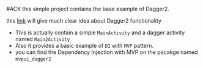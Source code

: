 #ACK
this simple project contains the base example of Dagger2.

this [link](https://medium.com/@laaptu9/part-2-simple-ways-to-stab-with-dagger-2-module-component-and-field-injection-e85cbef8678b) will give much clear idea about Dagger2 functionality

- This is actually contain a simple `MainActivity` and a dagger activity named `Main2Activity`
- Also it provides a basic example of `DI` with `MVP` pattern.
- you can find the Dependency Injection with MVP on the pacakge named `mvpui_dagger2`